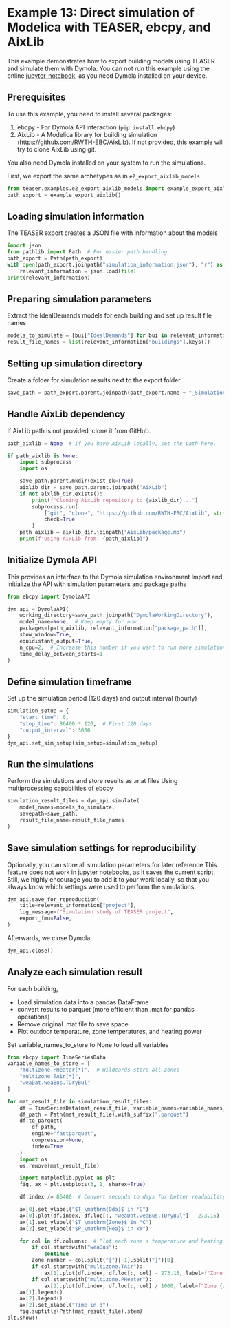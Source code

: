 
# Example 13: Direct simulation of Modelica with TEASER, ebcpy, and AixLib
This example demonstrates how to export building models using TEASER and simulate them with Dymola.
You can not run this example using the online [jupyter-notebook](https://mybinder.org/v2/gh/RWTH-EBC/TEASER/main?labpath=docs%2Fjupyter_notebooks),
as you need Dymola installed on your device.

## Prerequisites
To use this example, you need to install several packages:
1. ebcpy - For Dymola API interaction (`pip install ebcpy`)
2. AixLib - A Modelica library for building simulation (https://github.com/RWTH-EBC/AixLib).
  If not provided, this example will try to clone AixLib using git.

You also need Dymola installed on your system to run the simulations.

First, we export the same archetypes as in `e2_export_aixlib_models`

```python
from teaser.examples.e2_export_aixlib_models import example_export_aixlib
path_export = example_export_aixlib()
```

## Loading simulation information
The TEASER export creates a JSON file with information about the models

```python
import json
from pathlib import Path  # For easier path handling
path_export = Path(path_export)
with open(path_export.joinpath("simulation_information.json"), "r") as file:
    relevant_information = json.load(file)
print(relevant_information)
```

## Preparing simulation parameters
Extract the IdealDemands models for each building and set up result file names

```python
models_to_simulate = [bui["IdealDemands"] for bui in relevant_information["buildings"].values()]
result_file_names = list(relevant_information["buildings"].keys())
```

## Setting up simulation directory
Create a folder for simulation results next to the export folder

```python
save_path = path_export.parent.joinpath(path_export.name + "_SimulationResults")
```

## Handle AixLib dependency
If AixLib path is not provided, clone it from GitHub.

```python
path_aixlib = None  # If you have AixLib locally, set the path here.

if path_aixlib is None:
    import subprocess
    import os

    save_path.parent.mkdir(exist_ok=True)
    aixlib_dir = save_path.parent.joinpath("AixLib")
    if not aixlib_dir.exists():
        print(f"Cloning AixLib repository to {aixlib_dir}...")
        subprocess.run(
            ["git", "clone", "https://github.com/RWTH-EBC/AixLib", str(aixlib_dir)],
            check=True
        )
    path_aixlib = aixlib_dir.joinpath("AixLib/package.mo")
    print(f"Using AixLib from: {path_aixlib}")
```

## Initialize Dymola API
This provides an interface to the Dymola simulation environment
Import and initialize the API with simulation parameters and package paths

```python
from ebcpy import DymolaAPI

dym_api = DymolaAPI(
    working_directory=save_path.joinpath("DymolaWorkingDirectory"),
    model_name=None,  # Keep empty for now
    packages=[path_aixlib, relevant_information["package_path"]],
    show_window=True,
    equidistant_output=True,
    n_cpu=2,  # Increase this number if you want to run more simulations in parallel.
    time_delay_between_starts=1
)
```

## Define simulation timeframe
Set up the simulation period (120 days) and output interval (hourly)

```python
simulation_setup = {
    "start_time": 0,
    "stop_time": 86400 * 120,  # First 120 days
    "output_interval": 3600
}
dym_api.set_sim_setup(sim_setup=simulation_setup)
```

## Run the simulations
Perform the simulations and store results as .mat files
Using multiprocessing capabilities of ebcpy

```python
simulation_result_files = dym_api.simulate(
    model_names=models_to_simulate,
    savepath=save_path,
    result_file_name=result_file_names
)
```

## Save simulation settings for reproducibility
Optionally, you can store all simulation parameters for later reference
This feature does not work in jupyter notebooks, as it saves the current script.
Still, we highly encourage you to add it to your work locally, so
that you always know which settings were used to perform the simulations.

```python
dym_api.save_for_reproduction(
    title=relevant_information["project"],
    log_message=f"Simulation study of TEASER project",
    export_fmu=False,
)
```
Afterwards, we close Dymola:

```python
dym_api.close()
```

## Analyze each simulation result
For each building,
- Load simulation data into a pandas DataFrame
- convert results to parquet (more efficient than .mat for pandas operations)
- Remove original .mat file to save space
- Plot outdoor temperature, zone temperatures, and heating power

Set variable_names_to_store to None to load all variables

```python
from ebcpy import TimeSeriesData
variable_names_to_store = [
    "multizone.PHeater[*]",  # Wildcards store all zones
    "multizone.TAir[*]",
    "weaDat.weaBus.TDryBul"
]

for mat_result_file in simulation_result_files:
    df = TimeSeriesData(mat_result_file, variable_names=variable_names_to_store).to_df()
    df_path = Path(mat_result_file).with_suffix(".parquet")
    df.to_parquet(
        df_path,
        engine="fastparquet",
        compression=None,
        index=True
    )
    import os
    os.remove(mat_result_file)

    import matplotlib.pyplot as plt
    fig, ax = plt.subplots(3, 1, sharex=True)

    df.index /= 86400  # Convert seconds to days for better readability

    ax[0].set_ylabel("$T_\mathrm{Oda}$ in °C")
    ax[0].plot(df.index, df.loc[:, "weaDat.weaBus.TDryBul"] - 273.15)
    ax[1].set_ylabel("$T_\mathrm{Zone}$ in °C")
    ax[2].set_ylabel("$P_\mathrm{Hea}$ in kW")

    for col in df.columns:  # Plot each zone's temperature and heating power
        if col.startswith("weaBus"):
            continue
        zone_number = col.split("[")[-1].split("]")[0]
        if col.startswith("multizone.TAir"):
            ax[1].plot(df.index, df.loc[:, col] - 273.15, label=f"Zone {zone_number}")
        if col.startswith("multizone.PHeater"):
            ax[2].plot(df.index, df.loc[:, col] / 1000, label=f"Zone {zone_number}")
    ax[1].legend()
    ax[2].legend()
    ax[2].set_xlabel("Time in d")
    fig.suptitle(Path(mat_result_file).stem)
plt.show()
```
